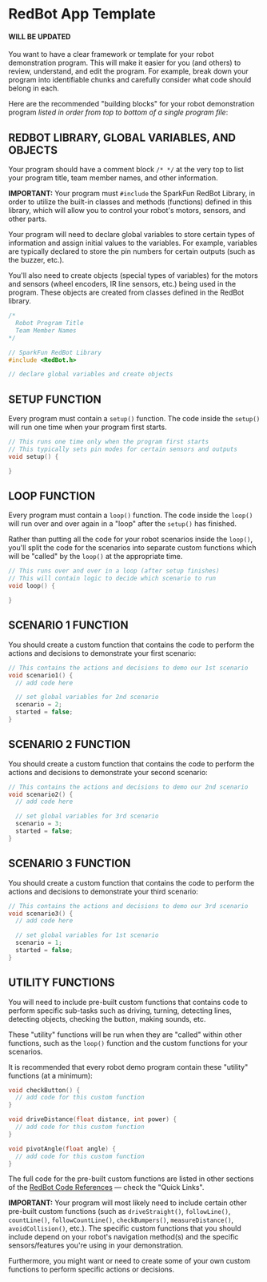 # RedBot App Template

#### WILL BE UPDATED

You want to have a clear framework or template for your robot demonstration program. This will make it easier for you \(and others\) to review, understand, and edit the program. For example, break down your program into identifiable chunks and carefully consider what code should belong in each.

Here are the recommended "building blocks" for your robot demonstration program _listed in order from top to bottom of a single program file_:

## REDBOT LIBRARY, GLOBAL VARIABLES, AND OBJECTS

Your program should have a comment block `/* */` at the very top to list your program title, team member names, and other information.

**IMPORTANT:** Your program must `#include` the SparkFun RedBot Library, in order to utilize the built-in classes and methods \(functions\) defined in this library, which will allow you to control your robot's motors, sensors, and other parts.

Your program will need to declare global variables to store certain types of information and assign initial values to the variables. For example, variables are typically declared to store the pin numbers for certain outputs \(such as the buzzer, etc.\).

You'll also need to create objects \(special types of variables\) for the motors and sensors \(wheel encoders, IR line sensors, etc.\) being used in the program. These objects are created from classes defined in the RedBot library.

```cpp
/*
  Robot Program Title
  Team Member Names
*/

// SparkFun RedBot Library
#include <RedBot.h>

// declare global variables and create objects
```

## SETUP FUNCTION

Every program must contain a `setup()` function. The code inside the `setup()` will run one time when your program first starts.

```cpp
// This runs one time only when the program first starts
// This typically sets pin modes for certain sensors and outputs
void setup() {

}
```

## LOOP FUNCTION

Every program must contain a `loop()` function. The code inside the `loop()` will run over and over again in a "loop" after the `setup()` has finished.

Rather than putting all the code for your robot scenarios inside the `loop()`, you'll split the code for the scenarios into separate custom functions which will be "called" by the `loop()` at the appropriate time.

```cpp
// This runs over and over in a loop (after setup finishes) 
// This will contain logic to decide which scenario to run
void loop() {

}
```

## SCENARIO 1 FUNCTION

You should create a custom function that contains the code to perform the actions and decisions to demonstrate your first scenario:

```cpp
// This contains the actions and decisions to demo our 1st scenario
void scenario1() {
  // add code here

  // set global variables for 2nd scenario
  scenario = 2;
  started = false;  
}
```

## SCENARIO 2 FUNCTION

You should create a custom function that contains the code to perform the actions and decisions to demonstrate your second scenario:

```cpp
// This contains the actions and decisions to demo our 2nd scenario
void scenario2() {
  // add code here

  // set global variables for 3rd scenario
  scenario = 3;
  started = false;  
}
```

## SCENARIO 3 FUNCTION

You should create a custom function that contains the code to perform the actions and decisions to demonstrate your third scenario:

```cpp
// This contains the actions and decisions to demo our 3rd scenario
void scenario3() {
  // add code here

  // set global variables for 1st scenario
  scenario = 1;
  started = false;  
}
```

## UTILITY FUNCTIONS

You will need to include pre-built custom functions that contains code to perform specific sub-tasks such as driving, turning, detecting lines, detecting objects, checking the button, making sounds, etc.

These "utility" functions will be run when they are "called" within other functions, such as the `loop()` function and the custom functions for your scenarios.

It is recommended that every robot demo program contain these "utility" functions \(at a minimum\):

```cpp
void checkButton() {
  // add code for this custom function
}

void driveDistance(float distance, int power) {
  // add code for this custom function
}

void pivotAngle(float angle) {
  // add code for this custom function
}
```

The full code for the pre-built custom functions are listed in other sections of the [RedBot Code References](https://github.com/idewcomputing/code-robotics/tree/9eab54c9124e9aa06960e1bd42af1cd61e7679d5/references/README.md) — check the "Quick Links".

**IMPORTANT:** Your program will most likely need to include certain other pre-built custom functions \(such as `driveStraight()`, `followLine()`, `countLine()`, `followCountLine()`, `checkBumpers()`, `measureDistance()`, `avoidCollision()`, etc.\). The specific custom functions that you should include depend on your robot's navigation method\(s\) and the specific sensors/features you're using in your demonstration.

Furthermore, you might want or need to create some of your own custom functions to perform specific actions or decisions.

